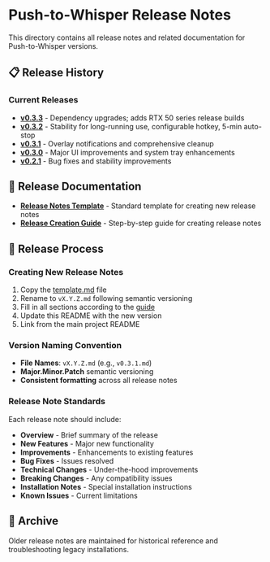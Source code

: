 # Push-to-Whisper Release Notes

This directory contains all release notes and related documentation for Push-to-Whisper versions.

## 📋 Release History

### Current Releases

- **[v0.3.3](v0.3.3.md)** - Dependency upgrades; adds RTX 50 series release builds
- **[v0.3.2](v0.3.2.md)** - Stability for long-running use, configurable hotkey, 5-min auto-stop
- **[v0.3.1](v0.3.1.md)** - Overlay notifications and comprehensive cleanup
- **[v0.3.0](v0.3.0.md)** - Major UI improvements and system tray enhancements
- **[v0.2.1](v0.2.1.md)** - Bug fixes and stability improvements

## 📝 Release Documentation

- **[Release Notes Template](template.md)** - Standard template for creating new release notes
- **[Release Creation Guide](guide.md)** - Step-by-step guide for creating release notes

## 🔄 Release Process

### Creating New Release Notes

1. Copy the [template.md](template.md) file
2. Rename to `vX.Y.Z.md` following semantic versioning
3. Fill in all sections according to the [guide](guide.md)
4. Update this README with the new version
5. Link from the main project README

### Version Naming Convention

- **File Names**: `vX.Y.Z.md` (e.g., `v0.3.1.md`)
- **Major.Minor.Patch** semantic versioning
- **Consistent formatting** across all release notes

### Release Note Standards

Each release note should include:

- **Overview** - Brief summary of the release
- **New Features** - Major new functionality
- **Improvements** - Enhancements to existing features
- **Bug Fixes** - Issues resolved
- **Technical Changes** - Under-the-hood improvements
- **Breaking Changes** - Any compatibility issues
- **Installation Notes** - Special installation instructions
- **Known Issues** - Current limitations

## 📁 Archive

Older release notes are maintained for historical reference and troubleshooting legacy installations. 
